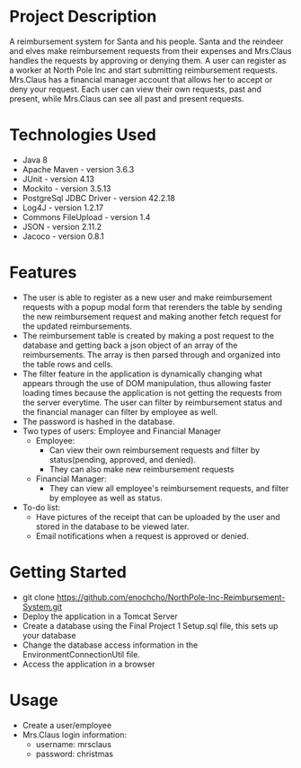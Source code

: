 
# Project Description
  A reimbursement system for Santa and his people. Santa and the reindeer and elves make reimbursement requests from their expenses and Mrs.Claus handles
  the requests by approving or denying them. A user can register as a worker at North Pole Inc and start submitting reimbursement requests. Mrs.Claus has 
  a financial manager account that allows her to accept or deny your request. Each user can view their own requests, past and present, while Mrs.Claus can
  see all past and present requests.

# Technologies Used
  - Java 8 
  - Apache Maven - version 3.6.3
  - JUnit - version 4.13
  - Mockito - version 3.5.13
  - PostgreSql JDBC Driver - version 42.2.18
  - Log4J - version 1.2.17
  - Commons FileUpload - version 1.4
  - JSON - version 2.11.2
  - Jacoco - version 0.8.1
# Features
  - The user is able to register as a new user and make reimbursement requests with a popup modal form that rerenders
  the table by sending the new reimbursement request and making another fetch request for the updated reimbursements. 
  - The reimbursement table is created by making a post request to the database and getting back a json object of an array of the reimbursements. 
  The array is then parsed through and organized into the table rows and cells.
  - The filter feature in the application is dynamically changing what appears through the use of DOM manipulation, thus allowing faster loading times
   because the application is not getting the requests from the server everytime. The user can filter by reimbursement status and the financial manager 
   can filter by employee as well. 
  - The password is hashed in the database. 
  - Two types of users: Employee and Financial Manager
    - Employee:
      - Can view their own reimbursement requests and filter by status(pending, approved, and denied). 
      - They can also make new reimbursement requests
    - Financial Manager:
      - They can view all employee's reimbursement requests, and filter by employee as well as status. 
   - To-do list:
     - Have pictures of the receipt that can be uploaded by the user and stored in the database to be viewed later.
     - Email notifications when a request is approved or denied.
# Getting Started
- git clone https://github.com/enochcho/NorthPole-Inc-Reimbursement-System.git
- Deploy the application in a Tomcat Server
- Create a database using the Final Project 1 Setup.sql file, this sets up your database
- Change the database access information in the EnvironmentConnectionUtil file. 
- Access the application in a browser

# Usage
- Create a user/employee
- Mrs.Claus login information:
  - username: mrsclaus
  - password: christmas


